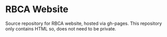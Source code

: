 # RBCA Website
Source repository for RBCA website, hosted via gh-pages.
This repository only contains HTML so, does not need to be private.
